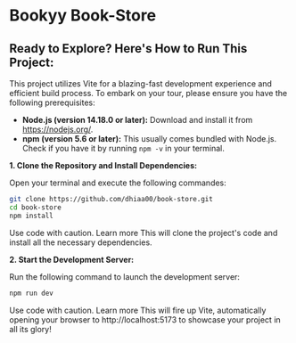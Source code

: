 # Bookyy Book-Store

##  Ready to Explore? Here's How to Run This Project:

This project utilizes Vite for a blazing-fast development experience and efficient build process. To embark on your tour, please ensure you have the following prerequisites:

* **Node.js (version 14.18.0 or later):** Download and install it from https://nodejs.org/.
* **npm (version 5.6 or later):** This usually comes bundled with Node.js. Check if you have it by running `npm -v` in your terminal.

**1. Clone the Repository and Install Dependencies:**

Open your terminal and execute the following commandes:

```bash
git clone https://github.com/dhiaa00/book-store.git
cd book-store
npm install
```
Use code with caution. Learn more
This will clone the project's code and install all the necessary dependencies.


**2. Start the Development Server:**

Run the following command to launch the development server:

```Bash
npm run dev
```
Use code with caution. Learn more
This will fire up Vite, automatically opening your browser to http://localhost:5173 to showcase your project in all its glory!

